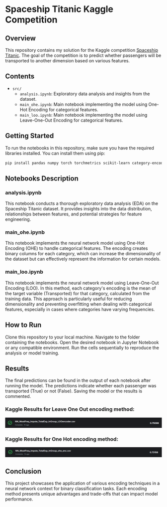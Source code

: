 # Spaceship Titanic Kaggle Competition

## Overview
This repository contains my solution for the Kaggle competition [Spaceship Titanic](https://www.kaggle.com/competitions/spaceship-titanic). The goal of the competition is to predict whether passengers will be transported to another dimension based on various features.

## Contents
- `src/`
  - `analysis.ipynb`: Exploratory data analysis and insights from the dataset.
  - `main_ohe.ipynb`: Main notebook implementing the model using One-Hot Encoding for categorical features.
  - `main_loo.ipynb`: Main notebook implementing the model using Leave-One-Out Encoding for categorical features.

## Getting Started
To run the notebooks in this repository, make sure you have the required libraries installed. You can install them using pip:

```bash
pip install pandas numpy torch torchmetrics scikit-learn category-encoders
```

## Notebooks Description
### analysis.ipynb
This notebook conducts a thorough exploratory data analysis (EDA) on the Spaceship Titanic dataset. It provides insights into the data distribution, relationships between features, and potential strategies for feature engineering.

### main_ohe.ipynb
This notebook implements the neural network model using One-Hot Encoding (OHE) to handle categorical features. The encoding creates binary columns for each category, which can increase the dimensionality of the dataset but can effectively represent the information for certain models.

### main_loo.ipynb
This notebook implements the neural network model using Leave-One-Out Encoding (LOO). In this method, each category's encoding is the mean of the target variable (Transported) for that category, calculated from the training data. This approach is particularly useful for reducing dimensionality and preventing overfitting when dealing with categorical features, especially in cases where categories have varying frequencies.

## How to Run
Clone this repository to your local machine.
Navigate to the folder containing the notebooks.
Open the desired notebook in Jupyter Notebook or any compatible environment.
Run the cells sequentially to reproduce the analysis or model training.

## Results
The final predictions can be found in the output of each notebook after running the model. The predictions indicate whether each passenger was transported (True) or not (False).
Saving the model or the results is commented.

### Kaggle Results for Leave One Out encoding method:
![alt text](image_loo.png)

### Kaggle Results for One Hot encoding method:
![alt text](image_ohe.png)

## Conclusion
This project showcases the application of various encoding techniques in a neural network context for binary classification tasks. Each encoding method presents unique advantages and trade-offs that can impact model performance.

